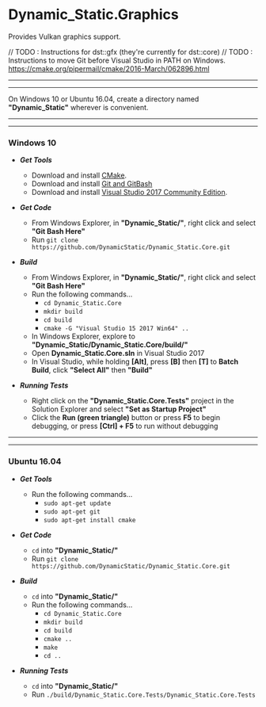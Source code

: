 
# Dynamic_Static.Graphics

Provides Vulkan graphics support.

// TODO : Instructions for dst::gfx (they're currently for dst::core)
// TODO : Instructions to move Git before Visual Studio in PATH on Windows. https://cmake.org/pipermail/cmake/2016-March/062896.html

___
___
On Windows 10 or Ubuntu 16.04, create a directory named **"Dynamic_Static"** wherever is convenient.<br/>
___
___
### Windows 10
- ***Get Tools***
    - Download and install [CMake](https://cmake.org/download/).
    - Download and install [Git and GitBash](https://git-scm.com/downloads)
    - Download and install [Visual Studio 2017 Community Edition](https://www.visualstudio.com/downloads/).
    
- ***Get Code***
    - From Windows Explorer, in **"Dynamic_Static/"**, right click and select **"Git Bash Here"**
    - Run `git clone https://github.com/DynamicStatic/Dynamic_Static.Core.git`

- ***Build***
    - From Windows Explorer, in **"Dynamic_Static/"**, right click and select **"Git Bash Here"**
    - Run the following commands...
        - `cd Dynamic_Static.Core`
        - `mkdir build`
        - `cd build`
        - `cmake -G "Visual Studio 15 2017 Win64" ..`
    - In Windows Explorer, explore to **"Dynamic_Static/Dynamic_Static.Core/build/"**
    - Open **Dynamic_Static.Core.sln** in Visual Studio 2017
    - In Visual Studio, while holding **[Alt]**, press **[B]** then **[T]** to **Batch Build**, click **"Select All"** then **"Build"**

- ***Running Tests***
    - Right click on the **"Dynamic_Static.Core.Tests"** project in the Solution Explorer and select **"Set as Startup Project"**
    - Click the **Run (green triangle)** button or press **F5** to begin debugging, or press **[Ctrl] + F5** to run without debugging

___
___
### Ubuntu 16.04
- ***Get Tools***
    - Run the following commands...
        - `sudo apt-get update`
        - `sudo apt-get git`
        - `sudo apt-get install cmake`

- ***Get Code***
    - `cd` into **"Dynamic_Static/"**
    - Run `git clone https://github.com/DynamicStatic/Dynamic_Static.Core.git`

- ***Build***
    - `cd` into **"Dynamic_Static/"**
    - Run the following commands...
        - `cd Dynamic_Static.Core`
        - `mkdir build`
        - `cd build`
        - `cmake ..`
        - `make`
        - `cd ..`

- ***Running Tests***
    - `cd` into **"Dynamic_Static/"**
    - Run `./build/Dynamic_Static.Core.Tests/Dynamic_Static.Core.Tests`
